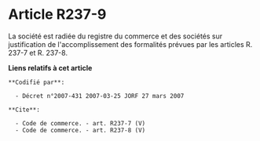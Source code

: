# Article R237-9

La société est radiée du registre du commerce et des sociétés sur justification de l'accomplissement des formalités prévues
par les articles R. 237-7 et R. 237-8.

**Liens relatifs à cet article**

	**Codifié par**:

	  - Décret n°2007-431 2007-03-25 JORF 27 mars 2007

	**Cite**:

	  - Code de commerce. - art. R237-7 (V)
	  - Code de commerce. - art. R237-8 (V)
